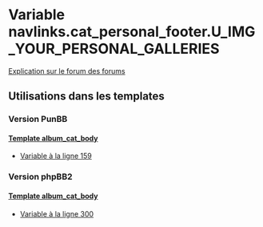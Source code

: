 # Variable navlinks.cat_personal_footer.U_IMG_YOUR_PERSONAL_GALLERIES
[Explication sur le forum des forums](http://forum.forumactif.com/t294113-listing-des-variables#navlinks.cat_personal_footer.U_IMG_YOUR_PERSONAL_GALLERIES)

## Utilisations dans les templates

### Version PunBB

#### [Template album_cat_body](punbb/album_cat_body.md)
* [Variable à la ligne 159](../punbb/album_cat_body.tpl#L159)

### Version phpBB2

#### [Template album_cat_body](subsilver/album_cat_body.md)
* [Variable à la ligne 300](../subsilver/album_cat_body.tpl#L300)